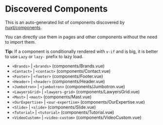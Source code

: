 # Discovered Components

This is an auto-generated list of components discovered by [nuxt/components](https://github.com/nuxt/components).

You can directly use them in pages and other components without the need to import them.

**Tip:** If a component is conditionally rendered with `v-if` and is big, it is better to use `Lazy` or `lazy-` prefix to lazy load.

- `<Brands>` | `<brands>` (components/Brands.vue)
- `<Contact>` | `<contact>` (components/Contact.vue)
- `<Footer>` | `<footer>` (components/Footer.vue)
- `<Header>` | `<header>` (components/Header.vue)
- `<Jumbotron>` | `<jumbotron>` (components/Jumbotron.vue)
- `<LawyersGrid>` | `<lawyers-grid>` (components/LawyersGrid.vue)
- `<Mast>` | `<mast>` (components/Mast.vue)
- `<OurExpertise>` | `<our-expertise>` (components/OurExpertise.vue)
- `<Slide>` | `<slide>` (components/Slide.vue)
- `<Tutorial>` | `<tutorial>` (components/Tutorial.vue)
- `<VideoCustom>` | `<video-custom>` (components/VideoCustom.vue)
